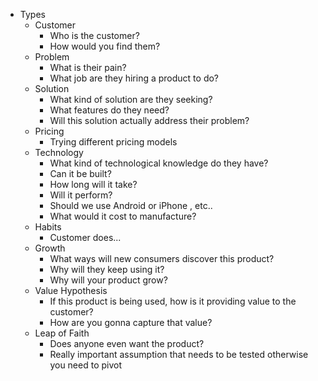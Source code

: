 - Types
	- Customer
		- Who is the customer?
		- How would you find them?
	- Problem
		- What is their pain?
		- What job are they hiring a product to do?
	- Solution
		- What kind of solution are they seeking?
		- What features do they need?
		- Will this solution actually address their problem?
	- Pricing
		- Trying different pricing models
	- Technology 
		- What kind of technological knowledge do they have?
		- Can it be built?
		- How long will it take?
		- Will it perform?
		- Should we use Android or iPhone , etc..
		- What would it cost to manufacture?
	- Habits
		- Customer does...
	- Growth
		- What ways will new consumers discover this product?
		- Why will they keep using it?
		- Why will your product grow?
	- Value Hypothesis
		- If this product is being used, how is it providing value to the customer?
		- How are you gonna capture that value?
	- Leap of Faith
		- Does anyone even want the product?
		- Really important assumption that needs to be tested otherwise you need to pivot